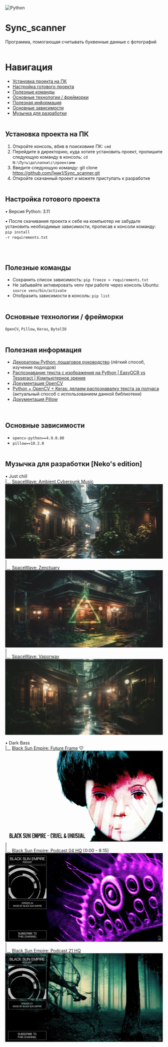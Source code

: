 ![Python](https://img.shields.io/badge/-Python-05122A?style=flat&logo=python)&nbsp;

# Sync_scanner
Программа, помогающая считывать буквенные данные с фотографий
<br /> <br />


# Навигация
 - [Установка проекта на ПК](#download_project)
 - [Настройка готового проекта](#setting_up_a_project)
 - [Полезные команды](#useful_commands)
 - [Основные технологии / фрейморки](#basic_technologies)
 - [Полезная информация](#useful_information)
 - [Основные зависимости](#main_dependencies)
 - [Музычка для разработки](#nekos_music)
<br /> <br />


<a name="download_project"></a> 
## Установка проекта на ПК
1. Откройте консоль, вбив в поисковике ПК: <code>cmd</code>
2. Перейдите в директорию, куда хотите установить проект, пропишите следующую команду в консоль: <code>cd N:\Путь\до\папки\с\проектами</code>
3. Введите следующую команду: git clone https://github.com/[ник]/Sync_scanner.git
4. Откройте скачанный проект и можете приступать к разработке
<br /> <br />


<a name="setting_up_a_project"></a> 
## Настройка готового проекта
• Версия Python: 3.11

• После скачивания проекта к себе на компьютер не забудьте установить необходимые зависимости, прописав к консоли команду: 
<code>pip install -r requirements.txt</code>

[//]: # (• Создайте файл .env)
<br /> <br />


<a name="useful_commands"></a> 
## Полезные команды
 - Сохранить список зависимость: `pip freeze > requirements.txt`
 - Не забывайте активировать venv при работе через консоль Ubuntu: `source venv/bin/activate`
 - Отобразить зависимости в консоль: `pip list`
<br /> <br />


<a name="basic_technologies"></a> 
## Основные технологии / фрейморки
`OpenCV`, `Pillow`, `Keras`, `BytelIO`
<br /> <br />


<a name="useful_information"></a> 
## Полезная информация
 - [Декораторы Python: пошаговое руководство](https://habr.com/ru/companies/otus/articles/727590/) (лёгкий способ, изучение подходов) <br />
 - [Распознавание текста с изображения на Python | EasyOCR vs Tesseract | Компьютерное зрение](https://www.youtube.com/watch?v=H_nXZSM4WiU) <br />
 - [Документация OpenCV](https://pypi.org/project/opencv-python/) <br />
 - [Python + OpenCV + Keras: делаем распознавалку текста за полчаса](https://habr.com/ru/articles/466565/) (актуальный способ с использованием данной библиотеки) <br />
 - [Документация Pillow](https://pypi.org/project/pillow/) <br />
<br /> <br />


<a name="main_dependencies"></a> 
## Основные зависимости
 - `opencv-python==4.9.0.80`
 - `pillow==10.2.0`
<br /> <br />


<a name="nekos_music"></a> 
## Музычка для разработки [Neko's edition]
• Just chill <br />
|__ [SpaceWave: Ambient Cyberpunk Music](https://www.youtube.com/watch?v=FULCBFlX3Eo) <br />
![img.png](space_wave_ambient_cyberpunk_music.png)
<br /> | <br /> 
|__ [SpaceWave: Zenctuary](https://www.youtube.com/watch?v=h4k1wIkmf7Q) <br />
![img.png](space_wave_zenctuary.png)
<br /> | <br /> 
|__ [SpaceWave: Vaporway](https://www.youtube.com/watch?v=70Wcz-k_PxY) <br />
![img.png](space_wave_vaporway.png)

• Dark Bass <br />
|__ [Black Sun Empire: Future Frame](https://www.youtube.com/watch?v=FZyqhW0uEmI&list=RD8zLJS8bvLEE&index=21) ♡ <br /> 
![img.png](black_sun_empire_future_frame.png)
<br /> | <br /> 
|__ [Black Sun Empire: Podcast 04 HQ](https://www.youtube.com/watch?v=TwHS3c6zbwI) [0:00 - 8:15] <br />
![img.png](black_sun_empire_podcast_04_hq.png)
<br /> | <br /> 
|__ [Black Sun Empire: Podcast 21 HQ](https://www.youtube.com/watch?v=hgOzpEO47ZI&t=706s) <br />
![img.png](black_sun_empire_podcast_21_hq.png)
<br /> <br />
